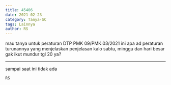 ```yaml
---
title: 45406
date: 2021-02-23
category: Tanya-SC
tags: Lainnya
author: RS
---
```


mau tanya untuk peraturan DTP PMK 09/PMK.03/2021 ini apa ad peraturan turunannya yang menjelaskan penjelasan kalo sabtu, minggu dan hari besar gak ikut mundur tgl 20 ya?

---

sampai saat ini tidak ada

`RS`
